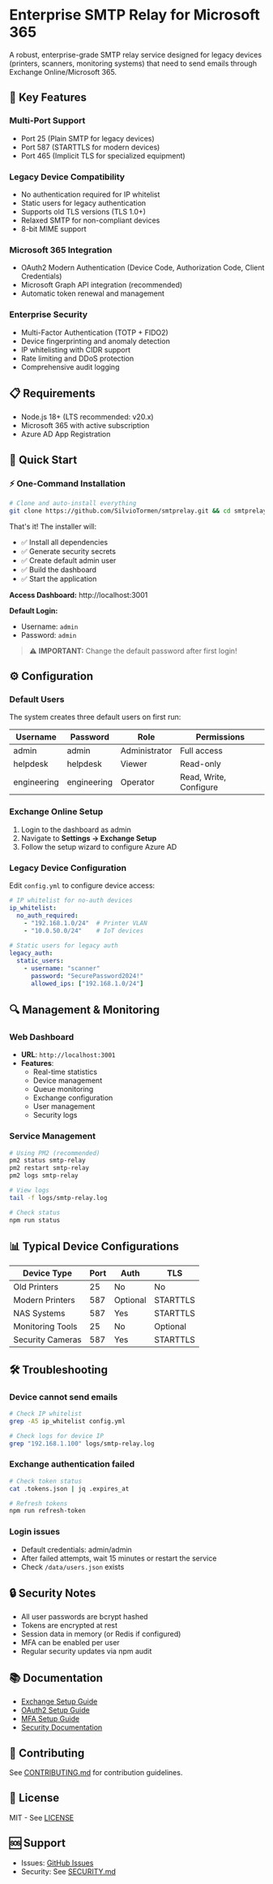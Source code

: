 # Enterprise SMTP Relay for Microsoft 365

A robust, enterprise-grade SMTP relay service designed for legacy devices (printers, scanners, monitoring systems) that need to send emails through Exchange Online/Microsoft 365.

## 🚀 Key Features

### **Multi-Port Support**
- Port 25 (Plain SMTP for legacy devices)
- Port 587 (STARTTLS for modern devices)  
- Port 465 (Implicit TLS for specialized equipment)

### **Legacy Device Compatibility**
- No authentication required for IP whitelist
- Static users for legacy authentication
- Supports old TLS versions (TLS 1.0+)
- Relaxed SMTP for non-compliant devices
- 8-bit MIME support

### **Microsoft 365 Integration**
- OAuth2 Modern Authentication (Device Code, Authorization Code, Client Credentials)
- Microsoft Graph API integration (recommended)
- Automatic token renewal and management

### **Enterprise Security**
- Multi-Factor Authentication (TOTP + FIDO2)
- Device fingerprinting and anomaly detection
- IP whitelisting with CIDR support
- Rate limiting and DDoS protection
- Comprehensive audit logging

## 📋 Requirements

- Node.js 18+ (LTS recommended: v20.x)
- Microsoft 365 with active subscription
- Azure AD App Registration

## 🎯 Quick Start

### ⚡ One-Command Installation

```bash
# Clone and auto-install everything
git clone https://github.com/SilvioTormen/smtprelay.git && cd smtprelay && ./install.sh
```

That's it! The installer will:
- ✅ Install all dependencies
- ✅ Generate security secrets
- ✅ Create default admin user
- ✅ Build the dashboard
- ✅ Start the application

**Access Dashboard:** http://localhost:3001

**Default Login:**
- Username: `admin`
- Password: `admin`

> ⚠️ **IMPORTANT:** Change the default password after first login!

## ⚙️ Configuration

### Default Users

The system creates three default users on first run:

| Username | Password | Role | Permissions |
|----------|----------|------|-------------|
| admin | admin | Administrator | Full access |
| helpdesk | helpdesk | Viewer | Read-only |
| engineering | engineering | Operator | Read, Write, Configure |

### Exchange Online Setup

1. Login to the dashboard as admin
2. Navigate to **Settings → Exchange Setup**
3. Follow the setup wizard to configure Azure AD

### Legacy Device Configuration

Edit `config.yml` to configure device access:

```yaml
# IP whitelist for no-auth devices
ip_whitelist:
  no_auth_required:
    - "192.168.1.0/24"  # Printer VLAN
    - "10.0.50.0/24"    # IoT devices
    
# Static users for legacy auth
legacy_auth:
  static_users:
    - username: "scanner"
      password: "SecurePassword2024!"
      allowed_ips: ["192.168.1.0/24"]
```

## 🔍 Management & Monitoring

### Web Dashboard
- **URL**: `http://localhost:3001`
- **Features**: 
  - Real-time statistics
  - Device management
  - Queue monitoring
  - Exchange configuration
  - User management
  - Security logs

### Service Management

```bash
# Using PM2 (recommended)
pm2 status smtp-relay
pm2 restart smtp-relay
pm2 logs smtp-relay

# View logs
tail -f logs/smtp-relay.log

# Check status
npm run status
```

## 📊 Typical Device Configurations

| Device Type | Port | Auth | TLS |
|------------|------|------|-----|
| Old Printers | 25 | No | No |
| Modern Printers | 587 | Optional | STARTTLS |
| NAS Systems | 587 | Yes | STARTTLS |
| Monitoring Tools | 25 | No | Optional |
| Security Cameras | 587 | Yes | STARTTLS |

## 🛠️ Troubleshooting

### Device cannot send emails
```bash
# Check IP whitelist
grep -A5 ip_whitelist config.yml

# Check logs for device IP
grep "192.168.1.100" logs/smtp-relay.log
```

### Exchange authentication failed
```bash
# Check token status
cat .tokens.json | jq .expires_at

# Refresh tokens
npm run refresh-token
```

### Login issues
- Default credentials: admin/admin
- After failed attempts, wait 15 minutes or restart the service
- Check `/data/users.json` exists

## 🔒 Security Notes

- All user passwords are bcrypt hashed
- Tokens are encrypted at rest
- Session data in memory (or Redis if configured)
- MFA can be enabled per user
- Regular security updates via npm audit

## 📚 Documentation

- [Exchange Setup Guide](docs/EXCHANGE_SETUP.md)
- [OAuth2 Setup Guide](docs/OAUTH2_SETUP.md)
- [MFA Setup Guide](docs/MFA_SETUP.md)
- [Security Documentation](SECURITY.md)

## 🤝 Contributing

See [CONTRIBUTING.md](CONTRIBUTING.md) for contribution guidelines.

## 📄 License

MIT - See [LICENSE](LICENSE)

## 🆘 Support

- Issues: [GitHub Issues](https://github.com/SilvioTormen/smtprelay/issues)
- Security: See [SECURITY.md](SECURITY.md)